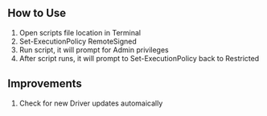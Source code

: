 ## How to Use
1. Open scripts file location in Terminal
2. Set-ExecutionPolicy RemoteSigned
3. Run script, it will prompt for Admin privileges
4. After script runs, it will prompt to Set-ExecutionPolicy back to Restricted

## Improvements
1. Check for new Driver updates automaically